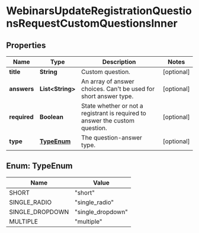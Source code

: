 

# WebinarsUpdateRegistrationQuestionsRequestCustomQuestionsInner


## Properties

| Name | Type | Description | Notes |
|------------ | ------------- | ------------- | -------------|
|**title** | **String** | Custom question. |  [optional] |
|**answers** | **List&lt;String&gt;** | An array of answer choices. Can&#39;t be used for short answer type. |  [optional] |
|**required** | **Boolean** | State whether or not a registrant is required to answer the custom question. |  [optional] |
|**type** | [**TypeEnum**](#TypeEnum) | The question-answer type. |  [optional] |



## Enum: TypeEnum

| Name | Value |
|---- | -----|
| SHORT | &quot;short&quot; |
| SINGLE_RADIO | &quot;single_radio&quot; |
| SINGLE_DROPDOWN | &quot;single_dropdown&quot; |
| MULTIPLE | &quot;multiple&quot; |



